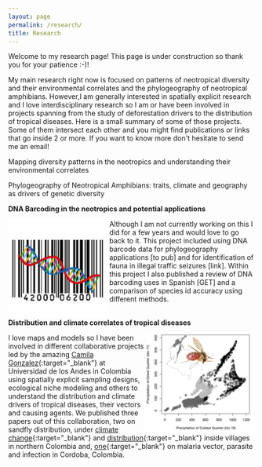 ```yaml
---
layout: page
permalink: /research/
title: Research
---
```



Welcome to my research page! This page is under construction so thank you for your patience :-)!  

  
  
My main research right now is focused on patterns of neotropical diversity and their environmental correlates and the phylogeography of neotropical amphibians. However,I am generally interested in spatially explicit research and I love interdisciplinary research so I am or have been involved in projects spanning from the study of deforestation drivers to the distribution of tropical diseases. Here is a small summary of some of those projects. Some of them intersect each other and you might find publications or links that go inside 2 or more. If you want to know more don't hesitate to send me an email! 

Mapping diversity patterns in the neotropics and understanding their environmental correlates

Phylogeography of Neotropical Amphibians: traits, climate and geography as drivers of genetic diversity

<strong>DNA Barcoding in the neotropics and potential applications</strong>  

<img style="float: left;" src="/images/dnabarcode.jpg" height="200">
Although I am not currently working on this I did for a few years and would love to go back to it. This project included using DNA barcode data for phylogeography applications [to pub] and for identification of fauna in illegal traffic seizures [link]. Within this project I also published a review of DNA barcoding uses in Spanish [GET] and a comparison of species id accuracy using different methods.  
  
&nbsp;
&nbsp;
<br>
<strong>Distribution and climate correlates of tropical diseases</strong>  

<img style="float: right;" src="/images/web_tropicaldis.jpg" height="200"> I love maps and models so I have been involved in different collaborative projects led by the amazing [Camila Gonzalez](https://cimpat.uniandes.edu.co){:target="_blank"} at Universidad de los Andes in Colombia using spatially explicit sampling designs, ecological niche modeling and others to understand the distribution and climate drivers of tropical diseases, their vectors and causing agents. 
We published three papers out of this collaboration, two on sandfly distribution, under [climate change](http://www.sciencedirect.com/science/article/pii/S0001706X13002192){:target="_blank"} and [distribution](http://journals.plos.org/plosone/article?id=10.1371/journal.pone.0190686){:target="_blank"} inside villages in northern Colombia and, [one](http://www.sciencedirect.com/science/article/pii/S0001706X13002192){:target="_blank"} on malaria vector, parasite and infection in Cordoba, Colombia.


